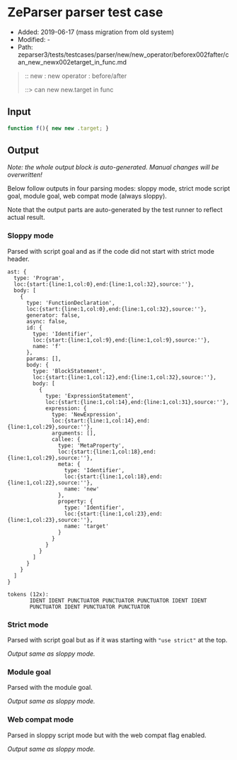 # ZeParser parser test case

- Added: 2019-06-17 (mass migration from old system)
- Modified: -
- Path: zeparser3/tests/testcases/parser/new/new_operator/beforex002fafter/can_new_newx002etarget_in_func.md

> :: new : new operator : before/after
>
> ::> can new new.target in func

## Input

`````js
function f(){ new new .target; }
`````

## Output

_Note: the whole output block is auto-generated. Manual changes will be overwritten!_

Below follow outputs in four parsing modes: sloppy mode, strict mode script goal, module goal, web compat mode (always sloppy).

Note that the output parts are auto-generated by the test runner to reflect actual result.

### Sloppy mode

Parsed with script goal and as if the code did not start with strict mode header.

`````
ast: {
  type: 'Program',
  loc:{start:{line:1,col:0},end:{line:1,col:32},source:''},
  body: [
    {
      type: 'FunctionDeclaration',
      loc:{start:{line:1,col:0},end:{line:1,col:32},source:''},
      generator: false,
      async: false,
      id: {
        type: 'Identifier',
        loc:{start:{line:1,col:9},end:{line:1,col:9},source:''},
        name: 'f'
      },
      params: [],
      body: {
        type: 'BlockStatement',
        loc:{start:{line:1,col:12},end:{line:1,col:32},source:''},
        body: [
          {
            type: 'ExpressionStatement',
            loc:{start:{line:1,col:14},end:{line:1,col:31},source:''},
            expression: {
              type: 'NewExpression',
              loc:{start:{line:1,col:14},end:{line:1,col:29},source:''},
              arguments: [],
              callee: {
                type: 'MetaProperty',
                loc:{start:{line:1,col:18},end:{line:1,col:29},source:''},
                meta: {
                  type: 'Identifier',
                  loc:{start:{line:1,col:18},end:{line:1,col:22},source:''},
                  name: 'new'
                },
                property: {
                  type: 'Identifier',
                  loc:{start:{line:1,col:23},end:{line:1,col:23},source:''},
                  name: 'target'
                }
              }
            }
          }
        ]
      }
    }
  ]
}

tokens (12x):
       IDENT IDENT PUNCTUATOR PUNCTUATOR PUNCTUATOR IDENT IDENT
       PUNCTUATOR IDENT PUNCTUATOR PUNCTUATOR
`````

### Strict mode

Parsed with script goal but as if it was starting with `"use strict"` at the top.

_Output same as sloppy mode._

### Module goal

Parsed with the module goal.

_Output same as sloppy mode._

### Web compat mode

Parsed in sloppy script mode but with the web compat flag enabled.

_Output same as sloppy mode._
